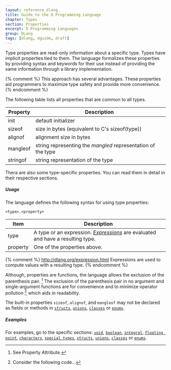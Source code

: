 ```yaml
---
layout: reference_dlang
title: Guide to the D Programming Language
chapter: Types
section: Properties
excerpt: D Programming Languages
group: DLang
tags: [dlang, dguide, draft]
---
```


Type properties are read-only information about a specific type.
Types have implicit properties tied to them.
The language formalizes these properties by providing syntax and keywords for their use instead of providing the same information through a library implementation.

{% comment %}
This approach has several advantages.
These properties aid programmers to maximize type safety and provide more convenience.
{% endcomment %}

The following table lists all properties that are common to all types.

| Property  | Description |
|-----------|-------------|
| init     | default initializer |
| sizeof   | size in bytes (equivalent to C's sizeof(type)) |
| alignof  | alignment size in bytes |
| mangleof | string representing the _mangled_ representation of the type |
| stringof | string representation of the type |

Thera are also some type-specific properties.
You can read them in detail in their respective sections.

##### Usage

The language defines the following syntax for using type properties:

    <type>.<property>

| Item     | Description |
|----------|-------------|
| type     | A type or an expression. [_Expressions_] are evaluated and have a resulting type. |
| property | One of the properties above. |

{% comment %}
http://dlang.org/expression.html
Expressions are used to compute values with a resulting type.
{% endcomment %}

Although, properties are functions, the language allows the exclusion of the parenthesis pair. [^property_attribute]
The exclusion of the parenthesis pair in no argument and single-argument functions are for convenience and to minimize operator pollution [^op_pollution] which aids in readability.

The built-in properties `sizeof`, `alignof`, and `mangleof` may not be declared as fields or methods in [`structs`], [`unions`], [`classes`] or [`enums`].

##### Examples

For examples, go to the specific sections: [`void`], [`boolean`], [`integral`], [`floating point`], [`characters`], [`special types`], [`structs`], [`unions`], [`classes`] or [`enums`].

[^property_attribute]: See Property Attribute.
[^op_pollution]: Consider the following code...

[_Expressions_]: /dlang-guide/expressions.html

[`void`]: /dlang-guide/types/basic/void.html
[`boolean`]: /dlang-guide/types/basic/boolean.html
[`integral`]: /dlang-guide/types/basic/integral.html
[`floating point`]: /dlang-guide/types/basic/floating_point.html
[`characters`]: /dlang-guide/types/basic/character.html
[`special types`]: /dlang-guide/types/basic/special.html
[`structs`]: /dlang-guide/structs_unions_classes.html
[`unions`]: /dlang-guide/structs_unions_classes.html
[`classes`]: /dlang-guide/structs_unions_classes.html
[`enums`]: /dlang-guide/enumerations.html
